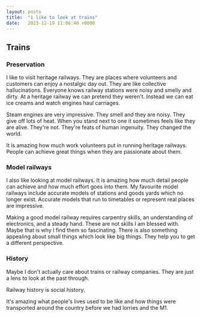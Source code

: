 ```yaml
---
layout: posts
title:  "i like to look at trains"
date:   2023-12-19 11:06:40 +0000
---
```

## Trains

### Preservation
I like to visit heritage railways. They are places where volunteers and customers can enjoy a nostalgic day out. They are like collective hallucinations. Everyone knows railway stations were noisy and smelly and dirty. At a heritage railway we can pretend they weren't. Instead we can eat ice creams and watch engines haul carriages. <!--excerpt-->

Steam engines are very impressive. They smell and they are noisy. They give off lots of heat. When you stand next to one it sometimes feels like they are alive. They're not. They're feats of human ingenuity. They changed the world.

It is amazing how much work volunteers put in running heritage railways. People can achieve great things when they are passionate about them.

### Model railways
I also like looking at model railways. It is amazing how much detail people can achieve and how much effort goes into them.  My favourite model railways include accurate models of stations and goods yards which no longer exist. Accurate models that run to timetables or represent real places are impressive.

Making a good model railway requires carpentry skills, an understanding of electronics, and a steady hand. These are not skills I am blessed with. Maybe that is why I find them so fascinating. There is also something appealing about small things which look like big things. They help you to get a different perspective.

### History
Maybe I don't actually care about trains or railway companies. They are just a lens to look at the past through. 

Railway history is social history.

It's amazing what people's lives used to be like and how things were transported around the country before we had lorries and the M1.

